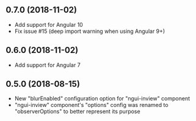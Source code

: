 ## 0.7.0 (2018-11-02)

- Add support for Angular 10
- Fix issue #15 (deep import warning when using Angular 9+)

## 0.6.0 (2018-11-02)

- Add support for Angular 7

## 0.5.0 (2018-08-15)

- New "blurEnabled" configuration option for "ngui-inview" component
- "ngui-inview" component's "options" config was renamed to "observerOptions" to better represent its purpose
